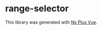 # range-selector

This library was generated with [Nx Plus Vue](https://github.com/ZachJW34/nx-plus/tree/master/libs/vue).
